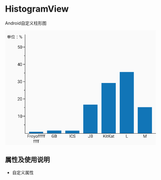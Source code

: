 # HistogramView
Android自定义柱形图

![image](https://github.com/JeremyLeeL/HistogramView/blob/master/histogramView.png)

## 属性及使用说明

* 自定义属性
> <!--纵坐标单位-->
  <attr name="unit" format="string|reference"/>
  <!--坐标轴颜色-->
  <attr name="axisColor" format="color"/>
  <!--坐标轴文字颜色-->
  <attr name="axisTextColor" format="color"/>
  <!--坐标轴粗细-->
  <attr name="axisWidth" format="dimension"/>
  <!--柱子颜色-->
  <attr name="pillarsColor" format="color"/>
  <!--纵坐标单位间隔量（默认5）-->
  <attr name="verticalUnitCount" format="integer"/>
  <!--纵坐标总量（默认100）-->
  <attr name="verticalCount" format="integer"/>
  <!--柱子之间的间隔距离-->
  <attr name="horizontalSpacing" format="dimension"/>